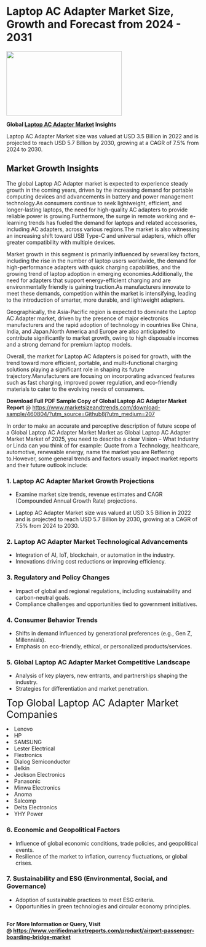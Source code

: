 <H1>Laptop AC Adapter Market Size, Growth and Forecast from 2024 - 2031</H1><img class="aligncenter size-medium wp-image-584254" src="https://thirdeyenews.in/wp-content/uploads/2024/09/Global-Market-Research-300x168.jpeg" alt="" width="300" height="168" /><p><strong>Global&nbsp;<a href="https://www.marketsizeandtrends.com/download-sample/460804/?utm_source=Github8j?utm_medium=207">Laptop AC Adapter Market</a> Insights</strong></p><p>Laptop AC Adapter Market size was valued at USD 3.5 Billion in 2022 and is projected to reach USD 5.7 Billion by 2030, growing at a CAGR of 7.5% from 2024 to 2030.</p><p><h2>Market Growth Insights</h2> <p>The global Laptop AC Adapter market is expected to experience steady growth in the coming years, driven by the increasing demand for portable computing devices and advancements in battery and power management technology.As consumers continue to seek lightweight, efficient, and longer-lasting laptops, the need for high-quality AC adapters to provide reliable power is growing.Furthermore, the surge in remote working and e-learning trends has fueled the demand for laptops and related accessories, including AC adapters, across various regions.The market is also witnessing an increasing shift toward USB Type-C and universal adapters, which offer greater compatibility with multiple devices.</p> <p>Market growth in this segment is primarily influenced by several key factors, including the rise in the number of laptop users worldwide, the demand for high-performance adapters with quick charging capabilities, and the growing trend of laptop adoption in emerging economies.Additionally, the need for adapters that support energy-efficient charging and are environmentally friendly is gaining traction.As manufacturers innovate to meet these demands, competition within the market is intensifying, leading to the introduction of smarter, more durable, and lightweight adapters.</p> <p>Geographically, the Asia-Pacific region is expected to dominate the Laptop AC Adapter market, driven by the presence of major electronics manufacturers and the rapid adoption of technology in countries like China, India, and Japan.North America and Europe are also anticipated to contribute significantly to market growth, owing to high disposable incomes and a strong demand for premium laptop models.</p> <p>Overall, the market for Laptop AC Adapters is poised for growth, with the trend toward more efficient, portable, and multi-functional charging solutions playing a significant role in shaping its future trajectory.Manufacturers are focusing on incorporating advanced features such as fast charging, improved power regulation, and eco-friendly materials to cater to the evolving needs of consumers.</p> <p><span class=""><strong>Download Full PDF Sample Copy of Global Laptop AC Adapter Market Report</strong> @ <a href="https://www.marketsizeandtrends.com/download-sample/460804/?utm_source=Github8j?utm_medium=207" target="_blank">https://www.marketsizeandtrends.com/download-sample/460804/?utm_source=Github8j?utm_medium=207</a></span></p><p>In order to make an accurate and perceptive description of future scope of a Global&nbsp;Laptop AC Adapter Market Market as Global&nbsp;Laptop AC Adapter Market Market of 2025, you need to describe a clear Vision &ndash; What Industry or Linda can you think of for example: Quote from a Technology, healthcare, automotive, renewable energy, name the market you are Reffering to.However, some general trends and factors usually impact market reports and their future outlook include:</p><h3>1.&nbsp;<strong>Laptop AC Adapter Market Growth Projections</strong></h3><ul><li>Examine market size trends, revenue estimates and CAGR (Compounded Annual Growth Rate) projections.</li><li><p>Laptop AC Adapter Market size was valued at USD 3.5 Billion in 2022 and is projected to reach USD 5.7 Billion by 2030, growing at a CAGR of 7.5% from 2024 to 2030.</p></li></ul><h3>2.&nbsp;<strong>Laptop AC Adapter Market Technological Advancements</strong></h3><ul><li>Integration of AI, IoT, blockchain, or automation in the industry.</li><li>Innovations driving cost reductions or improving efficiency.</li></ul><h3>3.&nbsp;<strong>Regulatory and Policy Changes</strong></h3><ul><li>Impact of global and regional regulations, including sustainability and carbon-neutral goals.</li><li>Compliance challenges and opportunities tied to government initiatives.</li></ul><h3>4.&nbsp;<strong>Consumer Behavior Trends</strong></h3><ul><li>Shifts in demand influenced by generational preferences (e.g., Gen Z, Millennials).</li><li>Emphasis on eco-friendly, ethical, or personalized products/services.</li></ul><h3>5.&nbsp;<strong>Global Laptop AC Adapter Market Competitive Landscape</strong></h3><ul><li>Analysis of key players, new entrants, and partnerships shaping the industry.</li><li>Strategies for differentiation and market penetration.</li></ul><p data-pm-slice="1 1 []"><span style="color: inherit; font-family: inherit; font-size: 25px;">Top Global Laptop AC Adapter Market Companies</span></p><div class="" data-test-id=""><p><li>Lenovo</li><li> HP</li><li> SAMSUNG</li><li> Lester Electrical</li><li> Flextronics</li><li> Dialog Semiconductor</li><li> Belkin</li><li> Jeckson Electronics</li><li> Panasonic</li><li> Minwa Electronics</li><li> Anoma</li><li> Salcomp</li><li> Delta Electronics</li><li> YHY Power</li></p></div><h3>6.&nbsp;<strong>Economic and Geopolitical Factors</strong></h3><ul><li>Influence of global economic conditions, trade policies, and geopolitical events.</li><li>Resilience of the market to inflation, currency fluctuations, or global crises.</li></ul><h3>7.&nbsp;<strong>Sustainability and ESG (Environmental, Social, and Governance)</strong></h3><ul><li>Adoption of sustainable practices to meet ESG criteria.</li><li>Opportunities in green technologies and circular economy principles.</li></ul><h2><strong style="font-size: 14px;">For More Information or Query, Visit @&nbsp;</strong><a style="background-color: #ffffff; font-size: 14px;" href="https://www.marketsizeandtrends.com/report/laptop-ac-adapter-market/" target="_blank">https://www.verifiedmarketreports.com/product/airport-passenger-boarding-bridge-market</a></h2>